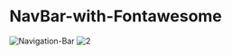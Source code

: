 # NavBar-with-Fontawesome
![Navigation-Bar](https://user-images.githubusercontent.com/96956110/154859650-dfddb0ee-3523-4029-8d58-a313b4d1d1c3.png)
![2](https://github.com/Sina-Darvish/NavBar-with-Fontawesome/assets/96956110/1482c2db-fc4a-42cc-affe-43298a4d8a06)
